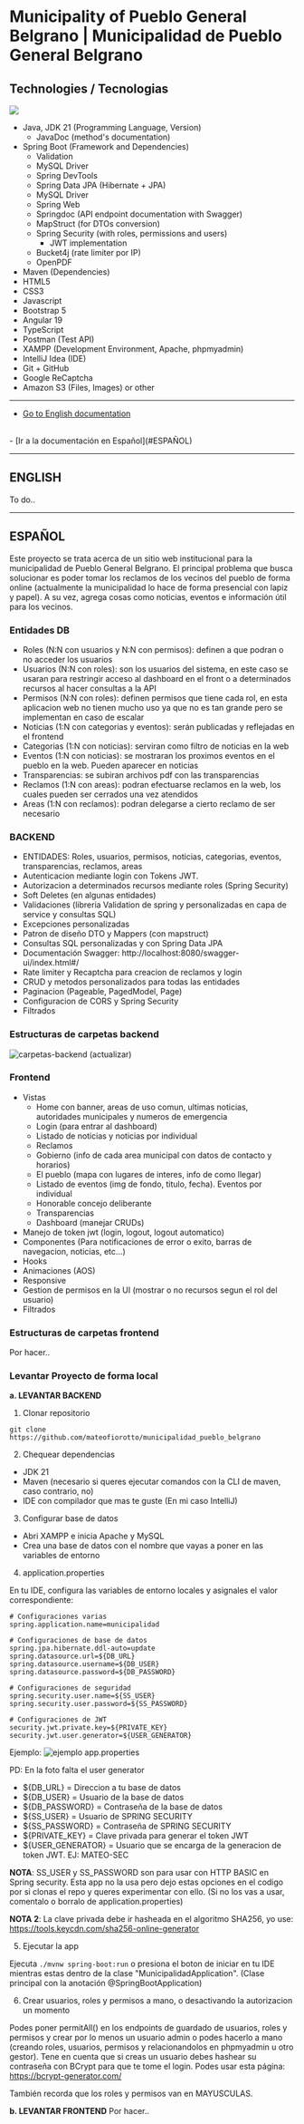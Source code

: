 # Municipality of Pueblo General Belgrano | Municipalidad de Pueblo General Belgrano

## Technologies / Tecnologias
<p class="technologies">
  <a href="https://skillicons.dev">
    <img src="https://skillicons.dev/icons?i=java,spring,hibernate,maven,postman,idea,mysql,git,js,ts,angular,html,css,bootstrap" />
  </a>
</p>

- Java, JDK 21 (Programming Language, Version)
  - JavaDoc (method's documentation)
- Spring Boot (Framework and Dependencies)
    - Validation
    - MySQL Driver
    - Spring DevTools
    - Spring Data JPA (Hibernate + JPA)
    - MySQL Driver
    - Spring Web
    - Springdoc (API endpoint documentation with Swagger)
    - MapStruct (for DTOs conversion)
    - Spring Security (with roles, permissions and users)
      - JWT implementation
    - Bucket4j (rate limiter por IP)
    - OpenPDF
- Maven (Dependencies)
- HTML5
- CSS3
- Javascript
- Bootstrap 5
- Angular 19
- TypeScript
- Postman (Test API)
- XAMPP (Development Environment, Apache, phpmyadmin)
- IntelliJ Idea (IDE)
- Git + GitHub
- Google ReCaptcha
- Amazon S3 (Files, Images) or other


---

- [Go to English documentation](#ENGLISH)
<br>
- [Ir a la documentación en Español](#ESPAÑOL)

---

## ENGLISH
To do..

---

## ESPAÑOL

Este proyecto se trata acerca de un sitio web institucional para la municipalidad de Pueblo General Belgrano. El principal problema que busca solucionar es poder tomar los reclamos de los vecinos del pueblo de forma online (actualmente la municipalidad lo hace de forma presencial con lapiz y papel). A su vez, agrega cosas como noticias, eventos e información útil para los vecinos.

### Entidades DB
- Roles (N:N con usuarios y N:N con permisos): definen a que podran o no acceder los usuarios
- Usuarios (N:N con roles): son los usuarios del sistema, en este caso se usaran para restringir acceso al dashboard en el front o a determinados recursos al hacer consultas a la API
- Permisos (N:N con roles): definen permisos que tiene cada rol, en esta aplicacion web no tienen mucho uso ya que no es tan grande pero se implementan en caso de escalar
- Noticias (1:N con categorias y eventos): serán publicadas y reflejadas en el frontend
- Categorias (1:N con noticias): serviran como filtro de noticias en la web
- Eventos (1:N con noticias): se mostraran los proximos eventos en el pueblo en la web. Pueden aparecer en noticias
- Transparencias: se subiran archivos pdf con las transparencias
- Reclamos (1:N con areas): podran efectuarse reclamos en la web, los cuales pueden ser cerrados una vez atendidos
- Areas (1:N con reclamos): podran delegarse a cierto reclamo de ser necesario 

### BACKEND
- ENTIDADES: Roles, usuarios, permisos, noticias, categorias, eventos, transparencias, reclamos, areas
- Autenticacion mediante login con Tokens JWT.
- Autorizacion a determinados recursos mediante roles (Spring Security)
 - Soft Deletes (en algunas entidades)
 - Validaciones (libreria Validation de spring y personalizadas en capa de service y consultas SQL)
 - Excepciones personalizadas
 - Patron de diseño DTO y Mappers (con mapstruct)
 - Consultas SQL personalizadas y con Spring Data JPA
- Documentación Swagger: http://localhost:8080/swagger-ui/index.html#/
- Rate limiter y Recaptcha para creacion de reclamos y login
- CRUD y metodos personalizados para todas las entidades
- Paginacion (Pageable, PagedModel, Page)
- Configuracion de CORS y Spring Security
- Filtrados

### Estructuras de carpetas backend
<img src="/imgs-readme/carpetas-backend.jpg" alt="carpetas-backend">
(actualizar)

### Frontend
- Vistas
    - Home con banner, areas de uso comun, ultimas noticias, autoridades municipales y numeros de emergencia
    - Login (para entrar al dashboard)
    - Listado de noticias y noticias por individual
    - Reclamos
    - Gobierno (info de cada area municipal con datos de contacto y horarios)
    - El pueblo (mapa con lugares de interes, info de como llegar)
    - Listado de eventos (img de fondo, titulo, fecha). Eventos por individual
    - Honorable concejo deliberante
    - Transparencias
    - Dashboard (manejar CRUDs)
- Manejo de token jwt (login, logout, logout automatico)
- Componentes (Para notificaciones de error o exito, barras de navegacion, noticias, etc...)
- Hooks
- Animaciones (AOS)
- Responsive
- Gestion de permisos en la UI (mostrar o no recursos segun el rol del usuario)
- Filtrados

### Estructuras de carpetas frontend
Por hacer..

### Levantar Proyecto de forma local

**a. LEVANTAR BACKEND**

1. Clonar repositorio

```
git clone https://github.com/mateofiorotto/municipalidad_pueblo_belgrano
```

2. Chequear dependencias
- JDK 21
- Maven (necesario si queres ejecutar comandos con la CLI de maven, caso contrario, no)
- IDE con compilador que mas te guste (En mi caso IntelliJ)

3. Configurar base de datos
- Abri XAMPP e inicia Apache y MySQL
- Crea una base de datos con el nombre que vayas a poner en las variables de entorno

4. application.properties

En tu IDE, configura las variables de entorno locales y asignales el valor correspondiente:

```
# Configuraciones varias
spring.application.name=municipalidad

# Configuraciones de base de datos
spring.jpa.hibernate.ddl-auto=update
spring.datasource.url=${DB_URL}
spring.datasource.username=${DB_USER}
spring.datasource.password=${DB_PASSWORD}

# Configuraciones de seguridad
spring.security.user.name=${SS_USER}
spring.security.user.password=${SS_PASSWORD}

# Configuraciones de JWT
security.jwt.private.key=${PRIVATE_KEY}
security.jwt.user.generator=${USER_GENERATOR}
```

Ejemplo:
<img src="/imgs-readme/image.png" alt="ejemplo app.properties">

PD: En la foto falta el user generator

- ${DB_URL} = Direccion a tu base de datos
- ${DB_USER} = Usuario de la base de datos
- ${DB_PASSWORD} = Contraseña de la base de datos
- ${SS_USER} = Usuario de SPRING SECURITY
- ${SS_PASSWORD} = Contraseña de SPRING SECURITY
- ${PRIVATE_KEY} = Clave privada para generar el token JWT
- ${USER_GENERATOR} = Usuario que se encarga de la generacion de token JWT. EJ: MATEO-SEC

**NOTA**: SS_USER y SS_PASSWORD son para usar con HTTP BASIC en Spring security. Esta app no la usa pero dejo estas opciones en el codigo por si clonas el repo y queres experimentar con ello. (Si no los vas a usar, comentalo o borralo de application.properties)

**NOTA 2**: La clave privada debe ir hasheada en el algoritmo SHA256, yo use: https://tools.keycdn.com/sha256-online-generator

5. Ejecutar la app

Ejecuta ```./mvnw spring-boot:run``` o presiona el boton de iniciar en tu IDE mientras estas dentro de la clase "MunicipalidadApplication". (Clase principal con la anotación @SpringBootApplication)

6. Crear usuarios, roles y permisos a mano, o desactivando la autorizacion un momento

Podes poner permitAll() en los endpoints de guardado de usuarios, roles y permisos y crear por lo menos un usuario admin o podes hacerlo a mano (creando roles, usuarios, permisos y relacionandolos en phpmyadmin u otro gestor). Tene en cuenta que si creas un usuario debes hashear su contraseña con BCrypt para que te tome el login. Podes usar esta página: https://bcrypt-generator.com/

También recorda que los roles y permisos van en MAYUSCULAS.

**b. LEVANTAR FRONTEND**
Por hacer..